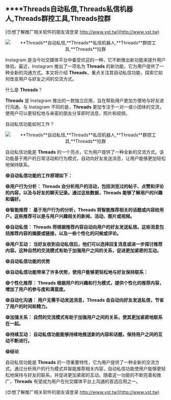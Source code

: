 ## ****Threads**自动私信,**Threads**私信机器人,**Threads**群控工具,**Threads**拉群**

[😍想了解推广相关软件的朋友请登录 http://www.vst.tw](http://www.vst.tw)

 <center><img src="https://vst.tw/MP4/tuiguang/png/0.png" alt="**Threads**自动私信,**Threads**私信机器人,**Threads**群控工具,**Threads**拉群"></center>

Instagram 是当今社交媒体平台中备受欢迎的一种，它不断推出新功能来提升用户体验。最近，Instagram 推出了一项名为 **Threads** 的新功能，它为用户提供了一种全新的沟通方式。本文将介绍 **Threads**，重点关注其自动私信功能，探索它如何改变用户与好友之间的交流方式。

什么是 **Threads**？

**Threads** 是 Instagram 推出的一款独立应用，旨在帮助用户更加方便地与好友进行沟通。与 Instagram 不同的是，**Threads** 更加专注于一对一或小团体的交流，使用户可以更轻松地与亲密的朋友分享即时消息、照片和视频。

自动私信功能如何工作？

 <center><img src="https://vst.tw/MP4/tuiguang/png/0.png" alt="**Threads**自动私信,**Threads**私信机器人,**Threads**群控工具,**Threads**拉群"></center>

自动私信功能是 **Threads** 的一个亮点，它为用户提供了一种全新的交流方式。该功能基于用户的日常活动和行为模式，自动向好友发送消息，让用户能够更加轻松地保持联系。

**😄自动私信功能的工作原理如下：**

**😄用户行为分析： **Threads** 会分析用户的活动，包括浏览过的帖子、点赞和评论的内容，以及与好友的聊天记录。通过这些数据，**Threads** 能够了解用户的兴趣和偏好。**

**😄智能推荐： 基于用户行为的分析，**Threads** 将智能推荐相关的话题或内容给用户。这些推荐可以是与用户兴趣相关的新闻、活动、图片或视频。**

**😄自动私信： **Threads** 将根据推荐内容自动向用户的好友发送私信。这些消息包括推荐内容的摘要或链接，以及一些个性化的问候或评论。**

**😄用户互动： 当好友收到自动私信后，他们可以选择回复消息或进一步探讨推荐内容。这种自然的交流模式有助于加强用户之间的关系，促进更加紧密的互动。**

**😄自动私信功能的优势**

**😄自动私信功能带来了许多优势，使用户能够更轻松地与好友保持联系：**

**😄个性化推荐： **Threads** 根据用户的兴趣和行为模式，提供个性化的推荐内容，增加了用户的参与度和满意度。**

**😄自动化沟通： 用户无需手动发送消息，**Threads** 会自动向好友发送私信，节省了用户的时间和精力。**

**😄加强关系： 自然的交流模式有助于加强用户之间的关系，使其更加紧密地联系在一起。**

**😄持续互动： 自动私信功能能够持续地推送新的内容和话题，保持用户之间的互动不断进行。**

**😄结论**

自动私信功能是 **Threads** 的一项重要特性，它为用户提供了一种全新的交流方式。通过分析用户的行为模式并智能推荐相关内容，自动私信功能使用户能够更轻松地保持与好友的联系，并促进更加紧密的互动。随着这一功能的不断完善和推广，**Threads** 有望成为用户在社交媒体平台上沟通的首选应用之一。

[😍想了解推广相关软件的朋友请登录 http://www.vst.tw](http://www.vst.tw)



